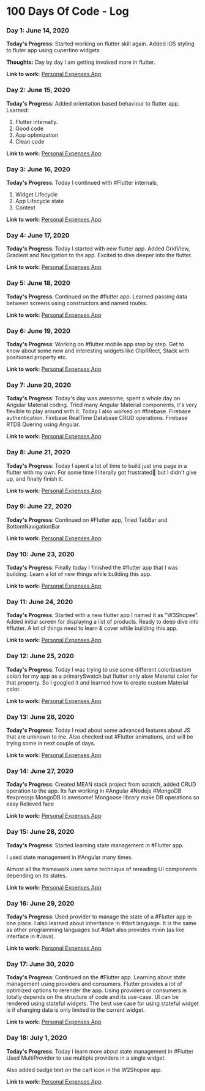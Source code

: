 # 100 Days Of Code - Log

### Day 1: June 14, 2020

**Today's Progress**: Started working on flutter skill again.
Added iOS styling to fluter app using cupertino widgets

**Thoughts:** Day by day I am getting involved more in flutter.

**Link to work:** [Personal Expenses App](https://github.com/ganeshjaiwal/personal_expenses_app)

### Day 2: June 15, 2020

**Today's Progress**: Added orientation based behaviour to flutter app.
Learned:
1. Flutter internally.
2. Good code
3. App optimization
4. Clean code

**Link to work:** [Personal Expenses App](https://github.com/ganeshjaiwal/personal_expenses_app)

### Day 3: June 16, 2020

**Today's Progress**: Today I continued with #Flutter internals,
1. Widget Lifecycle 
2. App Lifecycle state
3. Context

**Link to work:** [Personal Expenses App](https://github.com/ganeshjaiwal/personal_expenses_app)

### Day 4: June 17, 2020

**Today's Progress**: Today I started with new flutter app.
Added GridView, Gradient and Navigation to the app.
Excited to dive deeper into the flutter. 

**Link to work:** [Personal Expenses App](https://github.com/ganeshjaiwal/personal_expenses_app)

### Day 5: June 18, 2020

**Today's Progress**: Continued on the #flutter app.
Learned passing data between screens using constructors and named routes.

**Link to work:** [Personal Expenses App](https://github.com/ganeshjaiwal/personal_expenses_app)

### Day 6: June 19, 2020

**Today's Progress**: Working on #flutter mobile app step by step.
Get to know about some new and interesting widgets like ClipRRect, Stack with positioned property etc.

**Link to work:** [Personal Expenses App](https://github.com/ganeshjaiwal/personal_expenses_app)

### Day 7: June 20, 2020

**Today's Progress**: Today's day was awesome, spent a whole day on Angular Material coding.
Tried many Angular Material components, it's very flexible to play around with it.
Today I also worked on #firebase.
Firebase authentication.
Firebase RealTime Database CRUD operations.
Firebase RTDB Quering using Angular.

**Link to work:** [Personal Expenses App](https://github.com/ganeshjaiwal/personal_expenses_app)

### Day 8: June 21, 2020

**Today's Progress**: Today I spent a lot of time to build just one page in a flutter with my own.
For some time I literally got frustrated🤯 but I didn't give up, and finally finish it.

**Link to work:** [Personal Expenses App](https://github.com/ganeshjaiwal/personal_expenses_app)
### Day 9: June 22, 2020

**Today's Progress**: Continued on #Flutter app,
Tried TabBar and BottomNavigationBar

**Link to work:** [Personal Expenses App](https://github.com/ganeshjaiwal/personal_expenses_app)

### Day 10: June 23, 2020

**Today's Progress**: Finally today I finished the #flutter app that I was building.
Learn a lot of new things while building this app.

**Link to work:** [Personal Expenses App](https://github.com/ganeshjaiwal/personal_expenses_app)

### Day 11: June 24, 2020

**Today's Progress**: Started with a new flutter app I named it as "W3Shopee".
Added initial screen for displaying a list of products.
Ready to deep dive into #flutter. 
A lot of things need to learn & cover while building this app.

**Link to work:** [Personal Expenses App](https://github.com/ganeshjaiwal/personal_expenses_app)

### Day 12: June 25, 2020

**Today's Progress**: Today I was trying to use some different color(custom color) for my app as a primarySwatch but flutter only alow Material color for that property.
So I googled it and learned how to create custom Material color.

**Link to work:** [Personal Expenses App](https://github.com/ganeshjaiwal/personal_expenses_app)

### Day 13: June 26, 2020

**Today's Progress**: Today I read about some advanced features about JS that are unknown to me.
Also checked out #Flutter animations, and will be trying some in next couple of days.

**Link to work:** [Personal Expenses App](https://github.com/ganeshjaiwal/personal_expenses_app)

### Day 14: June 27, 2020

**Today's Progress**: Created MEAN stack project from scratch, added CRUD operation to the app.
Its fun working in #Angular #Nodejs #MongoDB #expressjs 
MongoDB is awesome!
Mongoose library make DB operations so easy Relieved face

**Link to work:** [Personal Expenses App](https://github.com/ganeshjaiwal/personal_expenses_app)

### Day 15: June 28, 2020

**Today's Progress**: Started learning state management in #Flutter app.

I used state management in #Angular many times.

Almost all the framework uses same technique of rereading UI components depending on its states.

**Link to work:** [Personal Expenses App](https://github.com/ganeshjaiwal/personal_expenses_app)

### Day 16: June 29, 2020

**Today's Progress**: Used provider to manage the state of a #Flutter app in one place.
I also learned about inheritance in #dart language.
It is the same as other programming languages but #dart also provides mixin (as like interface in #Java).

**Link to work:** [Personal Expenses App](https://github.com/ganeshjaiwal/personal_expenses_app)

### Day 17: June 30, 2020

**Today's Progress**: Continued on the #Flutter app. 
Learning about state management using providers and consumers.
Flutter provides a lot of optimized options to rerender the app.
Using providers or consumers is totally depends on the structure of code and its use-case.
UI can be rendered using stateful widgets.
The best use case for using stateful widget is if changing data is only limited to the current widget.

**Link to work:** [Personal Expenses App](https://github.com/ganeshjaiwal/personal_expenses_app)

### Day 18: July 1, 2020

**Today's Progress**: Today I learn more about state management in #Flutter 
Used MultiProvider to use multiple providers in a single widget.

Also added badge text on the cart icon in the W2Shopee app.

**Link to work:** [Personal Expenses App](https://github.com/ganeshjaiwal/personal_expenses_app)

<!-- **Link(s) to work** -->
<!-- 1. [Find the Longest Word in a String](https://www.freecodecamp.com/challenges/find-the-longest-word-in-a-string) -->
<!-- 2. [Title Case a Sentence](https://www.freecodecamp.com/challenges/title-case-a-sentence) -->
